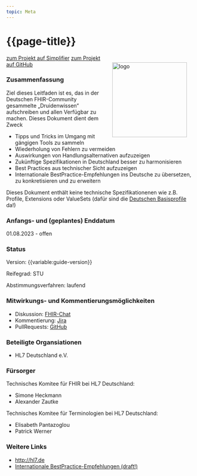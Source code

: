 ```yaml
---
topic: Meta
---
```


# {{page-title}} 

<img src="https://hl7.de/wp-content/uploads/Logo_HL7_DE.svg" alt="logo" width="200" align="right" style="margin:20px 20px"/>

<a href="https://simplifier.net/best-practice" class="btn btn-primary">zum Projekt auf Simplifier</a>
<a href="https://github.com/hl7germany/BestPractice" class="btn btn-primary">zum Projekt auf GitHub</a>


### Zusammenfassung
<!-- Kurzbeschreibung des Projektes -->
Ziel dieses Leitfaden ist es, das in der Deutschen FHIR-Community gesammelte  „Druidenwissen“ aufschreiben und allen Verfügbar zu machen.
Dieses Dokument dient dem Zweck
* Tipps und Tricks im Umgang mit gängigen Tools zu sammeln 
* Wiederholung von Fehlern zu vermeiden
* Auswirkungen von Handlungsalternativen aufzuzeigen
* Zukünftige Spezifikationen in Deutschland besser zu harmonisieren
* Best Practices aus technischer Sicht aufzuzeigen
* Internationale BestPractice-Empfehlungen ins Deutsche zu übersetzen, zu konkretisieren und zu erweitern


Dieses Dokument enthält keine technische Spezifikationenen wie z.B. Profile, Extensions oder ValueSets (dafür sind die [Deutschen Basisprofile](https://simplifier.net/basisprofil-de-r4) da!)


### Anfangs- und (geplantes) Enddatum
01.08.2023 - offen

### Status

Version: {{variable:guide-version}} <!--semVer-Version, z.B.: 1.0.1 oder 3.1.4-->

Reifegrad: STU <!-- Draft, STU (Standard for Trial Use) oder Normativ--> 

Abstimmungsverfahren: laufend <!-- geplant | laufend | abgeschlossen -->

### Mitwirkungs- und Kommentierungsmöglichkeiten
<!--- z.B. Jira-Links oder GitHub IssueTracker für Kommentare und Change-Requests, alternative Kommentierungsplattformen, 
eMail-Verteiler für Interessenten, GoogleGroups, Chats, Foren o.ä.  --->
* Diskussion: [FHIR-Chat](https://chat.fhir.org/#narrow/stream/179183-german-.28d-a-ch.29)
* Kommentierung: [Jira](https://hl7germany.atlassian.net/jira/software/c/projects/HFBP/issues)
* PullRequests: [GitHub](https://github.com/hl7germany/BestPractice)

### Beteiligte Organsiationen
* HL7 Deutschland e.V.

### Fürsorger
<!-- Namen und Kontaktdaten der verantwortlichen Personen /Ansprechpartner-->

Technisches Komitee für FHIR bei HL7 Deutschland:
* Simone Heckmann
* Alexander Zautke

Technisches Komitee für Terminologien bei HL7 Deutschland:
* Elisabeth Pantazoglou
* Patrick Werner


### Weitere Links
<!-- z. B. Beschreibungen des UseCases, Datenmodell, ges. Vorgaben, fachliche Anforderungen, relevante Spezifikationen-->
* http://hl7.de
* [Internationale BestPractice-Empfehlungen (draft!)](https://build.fhir.org/ig/FHIR/ig-guidance/best-practice.html)



